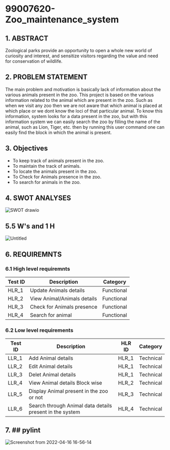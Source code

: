 # 99007620-Zoo_maintenance_system
## 1. ABSTRACT
Zoological parks provide an opportunity to open a whole new world of curiosity and interest, and sensitize visitors regarding the value and need for conservation of wildlife. 

## 2. PROBLEM STATEMENT
The main problem and motivation is basically lack of information about the various animals present in the zoo. This project is based on the various information related to the animal which are present in the zoo. Such as when we visit any zoo then we are not aware that which animal is placed at which place or we dont know the loci of that particular animal. To know this information, system looks for a data present in the zoo, but with this information system we can easily search the zoo by filling the name of the animal, such as Lion, Tiger, etc. then by running this user command one can easily find the block in which the animal is present. 
## 3. Objectives
* To keep track of animals present in the zoo.
* To maintain the track of animals.
* To locate the animals present in the zoo.
* To Check for Animals presence in the zoo.
* To search for animals in the zoo.
## 4. SWOT ANALYSES
![SWOT drawio](https://user-images.githubusercontent.com/98843684/161975649-5c920594-4510-4b6a-9385-c1801e723ff6.png)
## 5.5 W's and 1 H
![Untitled](https://user-images.githubusercontent.com/98843684/161975787-27e2019b-13d5-4a80-aac5-24085dfa51ee.png)

## 6. REQUIREMNTS
### 6.1 High level requiremnts

| Test ID | Description | Category | 
|---------|-------------|----------|
|HLR_1|Update Animals details|Functional|
|HLR_2|View Animal/Animals details|Functional|
|HLR_3|Check for Animals presence|Functional|
|HLR_4|Search for animal|Functional|

### 6.2          Low level requirements

| Test ID | Description |HLR ID | Category | 
|---------|-------------|-------|----------|
|LLR_1|Add Animal details|HLR_1|Technical|
|LLR_2|Edit Animal details|HLR_1|Technical|
|LLR_3|Delet Animal details|HLR_1|Technical|
|LLR_4|View Animal details Block wise|HLR_2|Technical|
|LLR_5|Display Animal present in the zoo or not|HLR_3|Technical|
|LLR_6|Search through Animal data details present in the system|HLR_4|Technical|

## 7. ## pylint
![Screenshot from 2022-04-16 16-56-14](https://user-images.githubusercontent.com/98843684/163673208-b1463751-9bcf-4e44-9e7e-434bfd262925.png)
